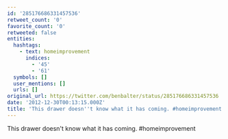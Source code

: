 ```yaml
---
id: '285176686331457536'
retweet_count: '0'
favorite_count: '0'
retweeted: false
entities:
  hashtags:
    - text: homeimprovement
      indices:
        - '45'
        - '61'
  symbols: []
  user_mentions: []
  urls: []
original_url: https://twitter.com/benbalter/status/285176686331457536
date: '2012-12-30T00:13:15.000Z'
title: 'This drawer doesn''t know what it has coming. #homeimprovement'
---
```


This drawer doesn't know what it has coming. #homeimprovement
